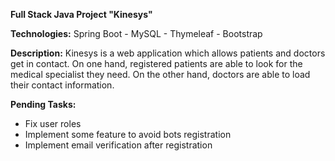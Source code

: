 **Full Stack Java Project "Kinesys"**

**Technologies:** Spring Boot - MySQL - Thymeleaf - Bootstrap

**Description:** Kinesys is a web application which allows patients and doctors get in contact. 
On one hand, registered patients are able to look for the medical specialist they need. 
On the other hand, doctors are able to load their contact information.

**Pending Tasks:**
- Fix user roles
- Implement some feature to avoid bots registration
- Implement email verification after registration
